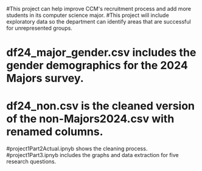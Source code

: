 #This project can help improve CCM's recruitment process and add more students in its computer science major.
#This project will include exploratory data so the department can identify areas that are successful for unrepresented groups.
# df24_major_gender.csv includes the gender demographics for the 2024 Majors survey.
# df24_non.csv is the cleaned version of the non-Majors2024.csv with renamed columns.
#project1Part2Actual.ipnyb shows the cleaning process.
#project1Part3.ipnyb includes the graphs and data extraction for five research questions. 
